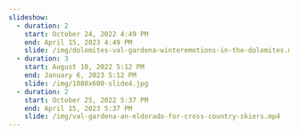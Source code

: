 ```yaml
---
slideshow:
  - duration: 2
    start: October 24, 2022 4:49 PM
    end: April 15, 2023 4:49 PM
    slide: /img/dolomites-val-gardena-winteremotions-in-the-dolomites.mp4
  - duration: 3
    start: August 10, 2022 5:12 PM
    end: January 6, 2023 5:12 PM
    slide: /img/1080x600-slide4.jpg
  - duration: 2
    start: October 25, 2022 5:37 PM
    end: April 15, 2023 5:37 PM
    slide: /img/val-gardena-an-eldorado-for-cross-country-skiers.mp4
---
```

